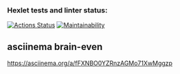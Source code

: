 ### Hexlet tests and linter status:
[![Actions Status](https://github.com/Zaazu1/frontend-project-44/workflows/hexlet-check/badge.svg)](https://github.com/Zaazu1/frontend-project-44/actions)
[![Maintainability](https://api.codeclimate.com/v1/badges/b5b60d3e71581717c1b6/maintainability)](https://codeclimate.com/github/Zaazu1/frontend-project-44/maintainability)

##  asciinema brain-even
https://asciinema.org/a/fFXNBO0YZRnzAGMo71XwMggzp
